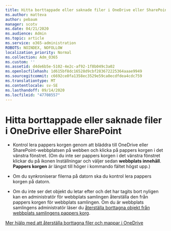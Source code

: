 ```yaml
---
title: Hitta borttappade eller saknade filer i OneDrive eller SharePoint
ms.author: matteva
author: pebaum
manager: scotv
ms.date: 04/21/2020
ms.audience: Admin
ms.topic: article
ms.service: o365-administration
ROBOTS: NOINDEX, NOFOLLOW
localization_priority: Normal
ms.collection: Adm_O365
ms.custom: ''
ms.assetid: d4de6b5e-5102-4e2c-af92-1f8b049c3a02
ms.openlocfilehash: 1d615bf8dc16528d9cbf283672225364aaae9949
ms.sourcegitcommit: c6692ce0fa1358ec3529e59ca0ecdfdea4cdc759
ms.translationtype: MT
ms.contentlocale: sv-SE
ms.lasthandoff: 09/14/2020
ms.locfileid: "47708557"
---
```

# <a name="find-lost-or-missing-files-in-onedrive-or-sharepoint"></a>Hitta borttappade eller saknade filer i OneDrive eller SharePoint

- Kontrol lera pappers korgen genom att bläddra till OneDrive eller SharePoint-webbplatsen på webben och klicka på pappers korgen i det vänstra fönstret. (Om du inte ser pappers korgen i det vänstra fönstret klickar du på ikonen Inställningar och väljer sedan **webbplats innehåll**. **Pappers korgen** är längst till höger i kommando fältet högst upp.) 
    
- Om du synkroniserar filerna på datorn ska du kontrol lera pappers korgen på datorn. 
    
- Om du inte ser det objekt du letar efter och det har tagits bort nyligen kan en administratör för webbplats samlingen återställa den från pappers korgen för webbplats samlingen. Om du är webbplats samlingens administratör läser du [återställa borttagna objekt från webbplats samlingens pappers korg](https://go.microsoft.com/fwlink/?linkid=866439).
    
[Mer hjälp med att återställa borttagna filer och mappar i OneDrive](https://go.microsoft.com/fwlink/?linkid=872872)
  

